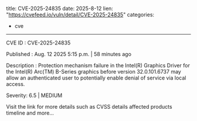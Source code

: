  
title: CVE-2025-24835
date: 2025-8-12
lien: "https://cvefeed.io/vuln/detail/CVE-2025-24835"
categories:
  - cve
---

CVE ID : CVE-2025-24835

Published :  Aug. 12
2025
5:15 p.m. | 58 minutes ago

Description : Protection mechanism failure in the Intel(R) Graphics Driver for the Intel(R) Arc(TM) B-Series graphics before version 32.0.101.6737 may allow an authenticated user to potentially enable denial of service via local access.

Severity: 6.5 | MEDIUM

Visit the link for more details
such as CVSS details
affected products
timeline
and more...
